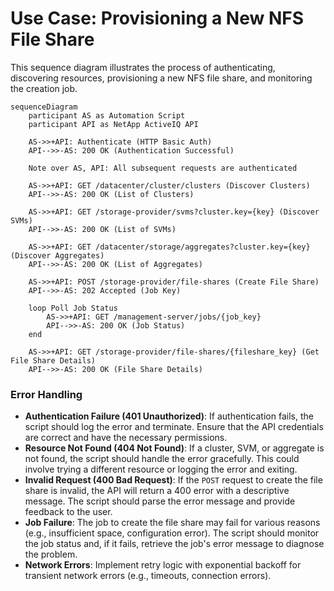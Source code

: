 # Use Case: Provisioning a New NFS File Share

This sequence diagram illustrates the process of authenticating, discovering resources, provisioning a new NFS file share, and monitoring the creation job.

```mermaid
sequenceDiagram
    participant AS as Automation Script
    participant API as NetApp ActiveIQ API

    AS->>+API: Authenticate (HTTP Basic Auth)
    API-->>-AS: 200 OK (Authentication Successful)

    Note over AS, API: All subsequent requests are authenticated

    AS->>+API: GET /datacenter/cluster/clusters (Discover Clusters)
    API-->>-AS: 200 OK (List of Clusters)

    AS->>+API: GET /storage-provider/svms?cluster.key={key} (Discover SVMs)
    API-->>-AS: 200 OK (List of SVMs)

    AS->>+API: GET /datacenter/storage/aggregates?cluster.key={key} (Discover Aggregates)
    API-->>-AS: 200 OK (List of Aggregates)

    AS->>+API: POST /storage-provider/file-shares (Create File Share)
    API-->>-AS: 202 Accepted (Job Key)

    loop Poll Job Status
        AS->>+API: GET /management-server/jobs/{job_key}
        API-->>-AS: 200 OK (Job Status)
    end

    AS->>+API: GET /storage-provider/file-shares/{fileshare_key} (Get File Share Details)
    API-->>-AS: 200 OK (File Share Details)
```

### Error Handling

- **Authentication Failure (401 Unauthorized)**: If authentication fails, the script should log the error and terminate. Ensure that the API credentials are correct and have the necessary permissions.
- **Resource Not Found (404 Not Found)**: If a cluster, SVM, or aggregate is not found, the script should handle the error gracefully. This could involve trying a different resource or logging the error and exiting.
- **Invalid Request (400 Bad Request)**: If the `POST` request to create the file share is invalid, the API will return a 400 error with a descriptive message. The script should parse the error message and provide feedback to the user.
- **Job Failure**: The job to create the file share may fail for various reasons (e.g., insufficient space, configuration error). The script should monitor the job status and, if it fails, retrieve the job's error message to diagnose the problem.
- **Network Errors**: Implement retry logic with exponential backoff for transient network errors (e.g., timeouts, connection errors).
